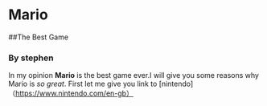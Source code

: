 # Mario 
##The Best Game
### By stephen

In my opinion **Mario** is the best game ever.I will give you some reasons why Mario is _so great_.
First let me give you link to [nintendo]（https://www.nintendo.com/en-gb）
